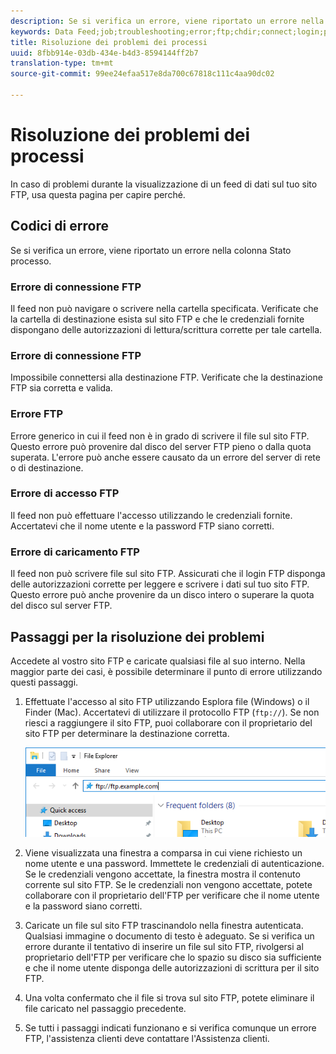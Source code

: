 ```yaml
---
description: Se si verifica un errore, viene riportato un errore nella colonna Stato processo.
keywords: Data Feed;job;troubleshooting;error;ftp;chdir;connect;login;put
title: Risoluzione dei problemi dei processi
uuid: 8fbb914e-03db-434e-b4d3-8594144ff2b7
translation-type: tm+mt
source-git-commit: 99ee24efaa517e8da700c67818c111c4aa90dc02

---
```



# Risoluzione dei problemi dei processi

In caso di problemi durante la visualizzazione di un feed di dati sul tuo sito FTP, usa questa pagina per capire perché.

## Codici di errore

Se si verifica un errore, viene riportato un errore nella colonna Stato processo.

### Errore di connessione FTP

Il feed non può navigare o scrivere nella cartella specificata. Verificate che la cartella di destinazione esista sul sito FTP e che le credenziali fornite dispongano delle autorizzazioni di lettura/scrittura corrette per tale cartella.

### Errore di connessione FTP

Impossibile connettersi alla destinazione FTP. Verificate che la destinazione FTP sia corretta e valida.

### Errore FTP

Errore generico in cui il feed non è in grado di scrivere il file sul sito FTP. Questo errore può provenire dal disco del server FTP pieno o dalla quota superata. L'errore può anche essere causato da un errore del server di rete o di destinazione.

### Errore di accesso FTP

Il feed non può effettuare l'accesso utilizzando le credenziali fornite. Accertatevi che il nome utente e la password FTP siano corretti.

### Errore di caricamento FTP

Il feed non può scrivere file sul sito FTP. Assicurati che il login FTP disponga delle autorizzazioni corrette per leggere e scrivere i dati sul tuo sito FTP. Questo errore può anche provenire da un disco intero o superare la quota del disco sul server FTP.

## Passaggi per la risoluzione dei problemi

Accedete al vostro sito FTP e caricate qualsiasi file al suo interno. Nella maggior parte dei casi, è possibile determinare il punto di errore utilizzando questi passaggi.

1. Effettuate l'accesso al sito FTP utilizzando Esplora file (Windows) o il Finder (Mac). Accertatevi di utilizzare il protocollo FTP (`ftp://`). Se non riesci a raggiungere il sito FTP, puoi collaborare con il proprietario del sito FTP per determinare la destinazione corretta.

   ![Esplora file](assets/file_explorer.png)

2. Viene visualizzata una finestra a comparsa in cui viene richiesto un nome utente e una password. Immettete le credenziali di autenticazione. Se le credenziali vengono accettate, la finestra mostra il contenuto corrente sul sito FTP. Se le credenziali non vengono accettate, potete collaborare con il proprietario dell'FTP per verificare che il nome utente e la password siano corretti.
3. Caricate un file sul sito FTP trascinandolo nella finestra autenticata. Qualsiasi immagine o documento di testo è adeguato. Se si verifica un errore durante il tentativo di inserire un file sul sito FTP, rivolgersi al proprietario dell'FTP per verificare che lo spazio su disco sia sufficiente e che il nome utente disponga delle autorizzazioni di scrittura per il sito FTP.
4. Una volta confermato che il file si trova sul sito FTP, potete eliminare il file caricato nel passaggio precedente.
5. Se tutti i passaggi indicati funzionano e si verifica comunque un errore FTP, l'assistenza clienti deve contattare l'Assistenza clienti.
